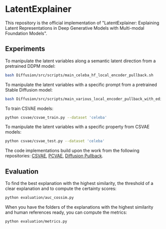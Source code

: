 # LatentExplainer

This repository is the official implementation of "LatentExplainer: Explaining Latent Representations in Deep Generative Models with Multi-modal Foundation Models".

## Experiments
To manipulate the latent variables along a semantic latent direction from a pretrained DDPM model:
```bash
bash Diffusion/src/scripts/main_celeba_hf_local_encoder_pullback.sh
```
To manipulate the latent variables with a specific prompt from a pretrained Stable Diffusion model:
```bash
bash Diffusion/src/scripts/main_various_local_encoder_pullback_with_edit_prompt.sh
```
To train CSVAE models:
```bash
python csvae/csvae_train.py --dataset 'celeba'
```
To manipulate the latent variables with a specific property from CSVAE models:
```bash
python csvae/csvae_test.py --dataset 'celeba'
```
The code implementations build upon the work from the following repositories: [CSVAE](https://github.com/alexlyzhov/latent-subspaces), [PCVAE](https://github.com/xguo7/PCVAE), [Diffusion Pullback](https://github.com/enkeejunior1/Diffusion-Pullback/tree/main).


## Evaluation
To find the best explanation with the highest similarity, the threshold of a clear explanation and to compute the certainty scores:
```bash
python evaluation/auc_cossim.py 
```
When you have the folders of the explanations with the highest similarity and human references ready, you can compute the metrics:
```bash
python evaluation/metrics.py 
```
